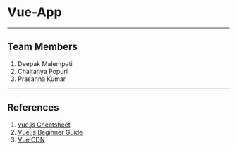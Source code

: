 # Vue-App
<hr>

 ## Team Members

1. Deepak Malempati
1. Chaitanya Popuri
1. Prasanna Kumar
<hr>

## References

1. [vue.js Cheatsheet](https://www.vuemastery.com/pdf/Vue-Essentials-Cheat-Sheet.pdf)
1. [Vue.js Beginner Guide](https://vuejs.org/v2/guide/)
1. [Vue CDN](https://vuejs.org/v2/guide/installation.html)
